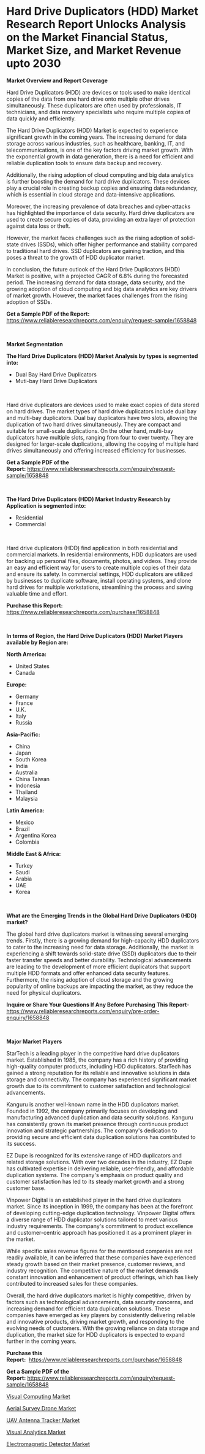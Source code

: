 <p><h1>Hard Drive Duplicators (HDD) Market Research Report Unlocks Analysis on the Market Financial Status, Market Size, and Market Revenue upto 2030</h1></p><p><strong>Market Overview and Report Coverage</strong></p>
<p><p>Hard Drive Duplicators (HDD) are devices or tools used to make identical copies of the data from one hard drive onto multiple other drives simultaneously. These duplicators are often used by professionals, IT technicians, and data recovery specialists who require multiple copies of data quickly and efficiently. </p><p>The Hard Drive Duplicators (HDD) Market is expected to experience significant growth in the coming years. The increasing demand for data storage across various industries, such as healthcare, banking, IT, and telecommunications, is one of the key factors driving market growth. With the exponential growth in data generation, there is a need for efficient and reliable duplication tools to ensure data backup and recovery.</p><p>Additionally, the rising adoption of cloud computing and big data analytics is further boosting the demand for hard drive duplicators. These devices play a crucial role in creating backup copies and ensuring data redundancy, which is essential in cloud storage and data-intensive applications.</p><p>Moreover, the increasing prevalence of data breaches and cyber-attacks has highlighted the importance of data security. Hard drive duplicators are used to create secure copies of data, providing an extra layer of protection against data loss or theft.</p><p>However, the market faces challenges such as the rising adoption of solid-state drives (SSDs), which offer higher performance and stability compared to traditional hard drives. SSD duplicators are gaining traction, and this poses a threat to the growth of HDD duplicator market.</p><p>In conclusion, the future outlook of the Hard Drive Duplicators (HDD) Market is positive, with a projected CAGR of 6.8% during the forecasted period. The increasing demand for data storage, data security, and the growing adoption of cloud computing and big data analytics are key drivers of market growth. However, the market faces challenges from the rising adoption of SSDs.</p></p>
<p><strong>Get a Sample PDF of the Report:</strong> <a href="https://www.reliableresearchreports.com/enquiry/request-sample/1658848">https://www.reliableresearchreports.com/enquiry/request-sample/1658848</a></p>
<p>&nbsp;</p>
<p><strong>Market Segmentation</strong></p>
<p><strong>The Hard Drive Duplicators (HDD) Market Analysis by types is segmented into:</strong></p>
<p><ul><li>Dual Bay Hard Drive Duplicators</li><li>Muti-bay Hard Drive Duplicators</li></ul></p>
<p>&nbsp;</p>
<p><p>Hard drive duplicators are devices used to make exact copies of data stored on hard drives. The market types of hard drive duplicators include dual bay and multi-bay duplicators. Dual bay duplicators have two slots, allowing the duplication of two hard drives simultaneously. They are compact and suitable for small-scale duplications. On the other hand, multi-bay duplicators have multiple slots, ranging from four to over twenty. They are designed for larger-scale duplications, allowing the copying of multiple hard drives simultaneously and offering increased efficiency for businesses.</p></p>
<p><strong>Get a Sample PDF of the Report:</strong>&nbsp;<a href="https://www.reliableresearchreports.com/enquiry/request-sample/1658848">https://www.reliableresearchreports.com/enquiry/request-sample/1658848</a></p>
<p>&nbsp;</p>
<p><strong>The Hard Drive Duplicators (HDD) Market Industry Research by Application is segmented into:</strong></p>
<p><ul><li>Residential</li><li>Commercial</li></ul></p>
<p>&nbsp;</p>
<p><p>Hard drive duplicators (HDD) find application in both residential and commercial markets. In residential environments, HDD duplicators are used for backing up personal files, documents, photos, and videos. They provide an easy and efficient way for users to create multiple copies of their data and ensure its safety. In commercial settings, HDD duplicators are utilized by businesses to duplicate software, install operating systems, and clone hard drives for multiple workstations, streamlining the process and saving valuable time and effort.</p></p>
<p><strong>Purchase this Report:</strong>&nbsp; <a href="https://www.reliableresearchreports.com/purchase/1658848">https://www.reliableresearchreports.com/purchase/1658848</a></p>
<p>&nbsp;</p>
<p><strong>In terms of Region, the Hard Drive Duplicators (HDD) Market Players available by Region are:</strong></p>
<p>
    <p> <strong> North America: </strong>
        <ul>
            <li>United States</li>
            <li>Canada</li>
        </ul>
        </p> 
    <p> <strong> Europe: </strong>
        <ul>
            <li>Germany</li>
            <li>France</li>
            <li>U.K.</li>
            <li>Italy</li>
            <li>Russia</li>
        </ul>
        </p> 
    <p> <strong> Asia-Pacific: </strong>
        <ul>
            <li>China</li>
            <li>Japan</li>
            <li>South Korea</li>
            <li>India</li>
            <li>Australia</li>
            <li>China Taiwan</li>
            <li>Indonesia</li>
            <li>Thailand</li>
            <li>Malaysia</li>
        </ul>
        </p> 
    <p> <strong> Latin America: </strong>
        <ul>
            <li>Mexico</li>
            <li>Brazil</li>
            <li>Argentina Korea</li>
            <li>Colombia</li>
        </ul>
        </p> 
    <p> <strong> Middle East & Africa: </strong>
        <ul>
            <li>Turkey</li>
            <li>Saudi</li>
            <li>Arabia</li>
            <li>UAE</li>
            <li>Korea</li>
        </ul>
    </p>
    </p>
<p>&nbsp;</p>
<p><strong>What are the Emerging Trends in the Global Hard Drive Duplicators (HDD) market?</strong></p>
<p><p>The global hard drive duplicators market is witnessing several emerging trends. Firstly, there is a growing demand for high-capacity HDD duplicators to cater to the increasing need for data storage. Additionally, the market is experiencing a shift towards solid-state drive (SSD) duplicators due to their faster transfer speeds and better durability. Technological advancements are leading to the development of more efficient duplicators that support multiple HDD formats and offer enhanced data security features. Furthermore, the rising adoption of cloud storage and the growing popularity of online backups are impacting the market, as they reduce the need for physical duplicators.</p></p>
<p><strong>Inquire or Share Your Questions If Any Before Purchasing This Report</strong>- <a href="https://www.reliableresearchreports.com/enquiry/pre-order-enquiry/1658848">https://www.reliableresearchreports.com/enquiry/pre-order-enquiry/1658848</a></p>
<p>&nbsp;</p>
<p><strong>Major Market Players</strong></p>
<p><p>StarTech is a leading player in the competitive hard drive duplicators market. Established in 1985, the company has a rich history of providing high-quality computer products, including HDD duplicators. StarTech has gained a strong reputation for its reliable and innovative solutions in data storage and connectivity. The company has experienced significant market growth due to its commitment to customer satisfaction and technological advancements.</p><p>Kanguru is another well-known name in the HDD duplicators market. Founded in 1992, the company primarily focuses on developing and manufacturing advanced duplication and data security solutions. Kanguru has consistently grown its market presence through continuous product innovation and strategic partnerships. The company's dedication to providing secure and efficient data duplication solutions has contributed to its success.</p><p>EZ Dupe is recognized for its extensive range of HDD duplicators and related storage solutions. With over two decades in the industry, EZ Dupe has cultivated expertise in delivering reliable, user-friendly, and affordable duplication systems. The company's emphasis on product quality and customer satisfaction has led to its steady market growth and a strong customer base.</p><p>Vinpower Digital is an established player in the hard drive duplicators market. Since its inception in 1999, the company has been at the forefront of developing cutting-edge duplication technology. Vinpower Digital offers a diverse range of HDD duplicator solutions tailored to meet various industry requirements. The company's commitment to product excellence and customer-centric approach has positioned it as a prominent player in the market.</p><p>While specific sales revenue figures for the mentioned companies are not readily available, it can be inferred that these companies have experienced steady growth based on their market presence, customer reviews, and industry recognition. The competitive nature of the market demands constant innovation and enhancement of product offerings, which has likely contributed to increased sales for these companies.</p><p>Overall, the hard drive duplicators market is highly competitive, driven by factors such as technological advancements, data security concerns, and increasing demand for efficient data duplication solutions. These companies have emerged as key players by consistently delivering reliable and innovative products, driving market growth, and responding to the evolving needs of customers. With the growing reliance on data storage and duplication, the market size for HDD duplicators is expected to expand further in the coming years.</p></p>
<p><strong>Purchase this Report:</strong>&nbsp;&nbsp;<a href="https://www.reliableresearchreports.com/purchase/1658848">https://www.reliableresearchreports.com/purchase/1658848</a></p>
<p></p>
<p><strong>Get a Sample PDF of the Report:</strong>&nbsp;<a href="https://www.reliableresearchreports.com/enquiry/request-sample/1658848">https://www.reliableresearchreports.com/enquiry/request-sample/1658848</a></p>
<p><p><a href="https://medium.com/@avarobertson1969/visual-computing-market-current-market-share-cagr-growth-projection-and-forecast-till-2030-025d66f1fecd">Visual Computing Market</a></p><p><a href="https://www.linkedin.com/pulse/aerial-survey-drone-market-size-share-global-analysis-report-rzwhe/">Aerial Survey Drone Market</a></p><p><a href="https://www.linkedin.com/pulse/uav-antenna-tracker-market-research-report-unlocks-analysis-ontqe/">UAV Antenna Tracker Market</a></p><p><a href="https://medium.com/@dianafisher1927/visual-analytics-market-analysis-its-cagr-market-segmentation-and-global-industry-overview-0508fb800bc1">Visual Analytics Market</a></p><p><a href="https://www.linkedin.com/pulse/electromagnetic-detector-market-size-share-amp-trends-analysis-wtmpe/">Electromagnetic Detector Market</a></p></p>